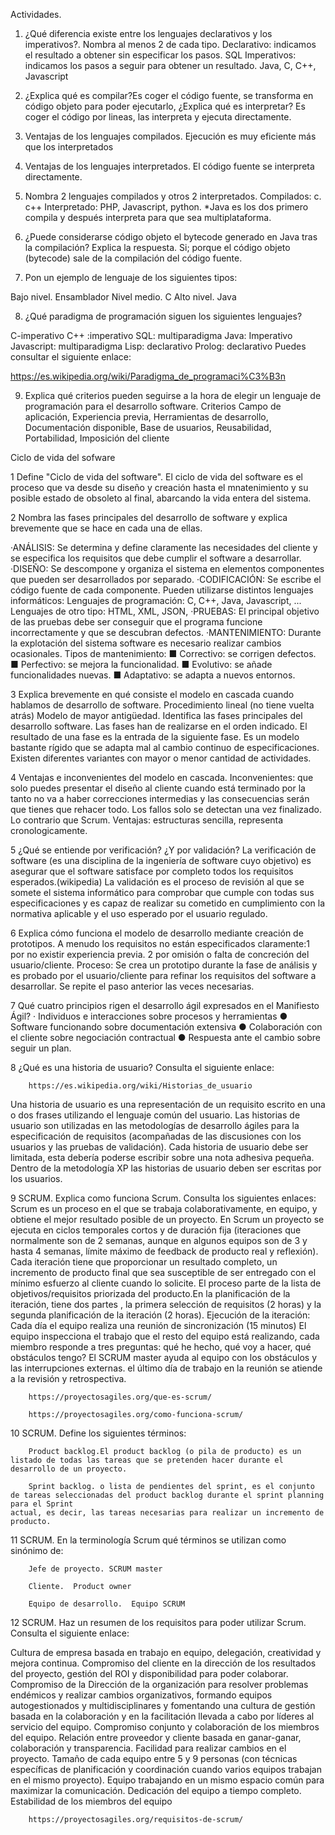 Actividades. 

1. ¿Qué diferencia existe entre los lenguajes declarativos y los imperativos?. Nombra al menos 2 de cada tipo.
	Declarativo: indicamos el resultado a obtener sin especificar los pasos. SQL
	Imperativos: indicamos los pasos a seguir para obtener un resultado. Java, C, C++, Javascript
2. ¿Explica qué es compilar?Es coger el código fuente, se transforma en código objeto para poder ejecutarlo,
 ¿Explica qué es interpretar? Es coger el código por lineas, las interpreta y ejecuta directamente.

3. Ventajas de los lenguajes compilados.
     Ejecución es muy eficiente más que los interpretados

4. Ventajas de los lenguajes interpretados.
El código fuente se interpreta directamente. 

5. Nombra 2 lenguajes compilados y otros 2 interpretados.
Compilados: c. c++
Interpretado: PHP, Javascript, python.
*Java es los dos primero compila y después interpreta para que sea multiplataforma.

6. ¿Puede considerarse código objeto el bytecode generado en Java tras la compilación? Explica la respuesta.
Si; porque el código objeto (bytecode) sale de la compilación del código fuente.

7. Pon un ejemplo de lenguaje de los siguientes tipos:

Bajo nivel. Ensamblador
Nivel medio. C
Alto nivel. Java

8. ¿Qué paradigma de programación siguen los siguientes lenguajes?

C-imperativo
C++ :imperativo
SQL: multiparadigma
Java: Imperativo
Javascript: multiparadigma
Lisp: declarativo
Prolog: declarativo
Puedes consultar el siguiente enlace:

https://es.wikipedia.org/wiki/Paradigma_de_programaci%C3%B3n

9. Explica qué criterios pueden seguirse a la hora de elegir un lenguaje de programación para el desarrollo software.
Criterios Campo de aplicación, 
Experiencia previa,
Herramientas de desarrollo, 
Documentación disponible, 
Base de usuarios, Reusabilidad, 
Portabilidad, 
Imposición del cliente

Ciclo de vida del sofware


1 Define "Ciclo de vida del software".
El ciclo de vida del software es el proceso que va desde su diseño y creación hasta el mnatenimiento y su posible estado de obsoleto al final, abarcando la vida entera del sistema.

2 Nombra las fases principales del desarrollo de software y explica brevemente que se hace en cada una de ellas.

·ANÁLISIS: Se determina y define claramente las necesidades del cliente y se especifica los requisitos que debe cumplir el software a desarrollar.
·DISEÑO: Se descompone y organiza el sistema en elementos componentes que pueden ser desarrollados por separado.
·CODIFICACIÓN: Se escribe el código fuente de cada componente. Pueden utilizarse distintos lenguajes informáticos: Lenguajes de programación: C, C++, Java,
Javascript, ... Lenguajes de otro tipo: HTML, XML, JSON,
·PRUEBAS: El principal objetivo de las pruebas debe ser conseguir que el programa funcione incorrectamente y que se descubran defectos.
·MANTENIMIENTO: Durante la explotación del sistema software es necesario realizar cambios ocasionales. Tipos de mantenimiento:
■ Correctivo: se corrigen defectos.
■ Perfectivo: se mejora la funcionalidad.
■ Evolutivo: se añade funcionalidades nuevas.
■ Adaptativo: se adapta a nuevos entornos.


3 Explica brevemente en qué consiste el modelo en cascada cuando hablamos de desarrollo de software. Procedimiento lineal (no tiene vuelta atrás)
Modelo de mayor antigüedad. Identifica las fases principales del desarrollo software. Las fases han de realizarse en el orden indicado. El resultado de una fase es la entrada de la siguiente fase. Es un modelo bastante rígido que se adapta mal al cambio continuo de especificaciones. Existen diferentes variantes con mayor o menor cantidad de actividades.

 4 Ventajas e inconvenientes del modelo en cascada.
 Inconvenientes: que solo puedes presentar el diseño al cliente cuando está terminado por la tanto no va a haber correcciones intermedias y las consecuencias serán que tienes que rehacer todo. Los fallos solo se detectan una vez finalizado. Lo contrario que Scrum.
 Ventajas: estructuras sencilla, representa cronologicamente.

 5 ¿Qué se entiende por verificación? ¿Y por validación?
  La verificación de software (es una disciplina de la ingeniería de software cuyo objetivo) es asegurar que el software satisface por completo todos los requisitos esperados.(wikipedia)
  La validación es el proceso de revisión al que se somete el sistema informático para comprobar que cumple con todas sus especificaciones y es capaz de realizar su cometido en cumplimiento con la normativa aplicable y el uso esperado por el usuario regulado.

 6 Explica cómo funciona el modelo de desarrollo mediante creación de prototipos.
  A menudo los requisitos no están especificados claramente:1 por no existir experiencia previa. 2 por omisión o falta de concreción del usuario/cliente.
  Proceso: Se crea un prototipo durante la fase de análisis y es probado por el usuario/cliente para refinar los requisitos del software a desarrollar. Se repite el paso    	anterior las veces necesarias.
 
7 Qué cuatro principios rigen el desarrollo ágil expresados en el Manifiesto Ágil?
· Individuos e interacciones sobre procesos y herramientas
● Software funcionando sobre documentación extensiva
● Colaboración con el cliente sobre negociación contractual
● Respuesta ante el cambio sobre seguir un plan.

 8 ¿Qué es una historia de usuario? Consulta el siguiente enlace:

        https://es.wikipedia.org/wiki/Historias_de_usuario
 Una historia de usuario es una representación de un requisito escrito en una o dos frases utilizando el lenguaje común del usuario. Las historias de usuario son utilizadas en las metodologías de desarrollo ágiles para la especificación de requisitos (acompañadas de las discusiones con los usuarios y las pruebas de validación). Cada historia de usuario debe ser limitada, esta debería poderse escribir sobre una nota adhesiva pequeña. Dentro de la metodología XP las historias de usuario deben ser escritas por los usuarios.
  
9 SCRUM. Explica como funciona Scrum. Consulta los siguientes enlaces:
Scrum es un proceso en el que se trabaja colaborativamente, en equipo, y obtiene el mejor resultado posible de un proyecto.
En Scrum un proyecto se ejecuta en ciclos temporales cortos y de duración fija (iteraciones que normalmente son de 2 semanas, aunque en algunos equipos son de 3 y 
hasta 4 semanas, límite máximo de feedback de producto real y reflexión). Cada iteración tiene que proporcionar un resultado completo, un incremento de producto 
final que sea susceptible de ser entregado con el mínimo esfuerzo al cliente cuando lo solicite.
El proceso parte de la lista de objetivos/requisitos priorizada del producto.En la planificación de la iteración, tiene dos partes , la primera selección de 
requisitos (2 horas) y la segunda planificación de la iteración (2 horas). Ejecución de la iteración: Cada día el equipo realiza una reunión de sincronización (15 
minutos) El equipo inspecciona el trabajo que el resto del equipo está realizando, cada miembro responde a tres preguntas: qué he hecho, qué voy a hacer, qué 
obstáculos tengo? El SCRUM master ayuda al equipo con los obstáculos y las interrupciones externas. el último día de trabajo en la reunión se atiende a la revisión 
y retrospectiva.

        https://proyectosagiles.org/que-es-scrum/

        https://proyectosagiles.org/como-funciona-scrum/


10 SCRUM. Define los siguientes términos:

        Product backlog.El product backlog (o pila de producto) es un listado de todas las tareas que se pretenden hacer durante el desarrollo de un proyecto.

        Sprint backlog. o lista de pendientes del sprint, es el conjunto de tareas seleccionadas del product backlog durante el sprint planning para el Sprint 
	actual, es decir, las tareas necesarias para realizar un incremento de producto.


11 SCRUM. En la terminología Scrum qué términos se utilizan como sinónimo de:

        Jefe de proyecto. SCRUM master

        Cliente.  Product owner

        Equipo de desarrollo.  Equipo SCRUM



12 SCRUM. Haz un resumen de los requisitos para poder utilizar Scrum. Consulta el siguiente enlace:

Cultura de empresa basada en trabajo en equipo, delegación, creatividad y mejora continua.
Compromiso del cliente en la dirección de los resultados del proyecto, gestión del ROI y disponibilidad para poder colaborar.
Compromiso de la Dirección de la organización para resolver problemas endémicos y realizar cambios organizativos, formando equipos autogestionados y
multidisciplinares y fomentando una cultura de gestión basada en la colaboración y en la facilitación llevada a cabo por líderes al servicio del equipo.
Compromiso conjunto y colaboración de los miembros del equipo.
Relación entre proveedor y cliente basada en ganar-ganar, colaboración y transparencia.
Facilidad para realizar cambios en el proyecto.
Tamaño de cada equipo entre 5 y 9 personas (con técnicas específicas de planificación y coordinación cuando varios equipos trabajan en el mismo proyecto).
Equipo trabajando en un mismo espacio común para maximizar la comunicación.
Dedicación del equipo a tiempo completo.
Estabilidad de los miembros del equipo

        https://proyectosagiles.org/requisitos-de-scrum/



